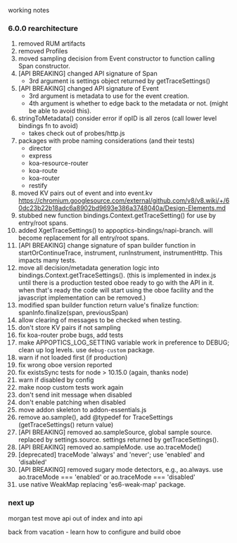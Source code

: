 working notes

### 6.0.0 rearchitecture

1. removed RUM artifacts
2. removed Profiles
3. moved sampling decision from Event constructor to function calling Span constructor.
4. [API BREAKING] changed API signature of Span
    - 3rd argument is settings object returned by getTraceSettings()
5. [API BREAKING] changed API signature of Event
    - 3rd argument is metadata to use for the event creation.
    - 4th argument is whether to edge back to the metadata or not. (might be able to avoid this).
6. stringToMetadata() consider error if opID is all zeros (call lower level bindings fn to avoid)
    - takes check out of probes/http.js
7. packages with probe naming considerations (and their tests)
    - director
    - express
    - koa-resource-router
    - koa-route
    - koa-router
    - restify
8. moved KV pairs out of event and into event.kv https://chromium.googlesource.com/external/github.com/v8/v8.wiki/+/60dc23b22b18adc6a8902bd9693e386a3748040a/Design-Elements.md
9. stubbed new function bindings.Context.getTraceSetting() for use by entry/root spans.
10. added XgetTraceSettings() to appoptics-bindings/napi-branch. will become replacement for all entry/root spans.
11. [API BREAKING] change signature of span builder function in startOrContinueTrace, instrument, runInstrument, instrumentHttp. This impacts many tests.
12. move all decision/metadata generation logic into bindings.Context.getTraceSettings(). (this is implemented in index.js until there is a production tested oboe ready to go with the API in it. when that's ready the code will start using the oboe facility and the javascript implementation can be removed.)
13. modified span builder function return value's finalize function: spanInfo.finalize(span, previousSpan)
14. allow clearing of messages to be checked when testing.
15. don't store KV pairs if not sampling
16. fix koa-router probe bugs, add tests
17. make APPOPTICS_LOG_SETTING variable work in preference to DEBUG; clean up log levels. use `debug-custom` package.
18. warn if not loaded first (if production)
19. fix wrong oboe version reported
20. fix existsSync tests for node > 10.15.0 (again, thanks node)
21. warn if disabled by config
22. make noop custom tests work again
23. don't send init message when disabled
24. don't enable patching when disabled
25. move addon skeleton to addon-essentials.js
26. remove ao.sample(), add @typedef for TraceSettings (getTraceSettings() return value)
27. [API BREAKING] removed ao.sampleSource, global sample source. replaced by settings.source. settings returned by getTraceSettings().
28. [API BREAKING] removed ao.sampleMode. use ao.traceMode()
29. [deprecated] traceMode 'always' and 'never'; use 'enabled' and 'disabled'
30. [API BREAKING] removed sugary mode detectors, e.g., ao.always. use ao.traceMode === 'enabled' or ao.traceMode === 'disabled'
31. use native WeakMap replacing 'es6-weak-map' package.


### next up

morgan test
move api out of index and into api

back from vacation - learn how to configure and build oboe
